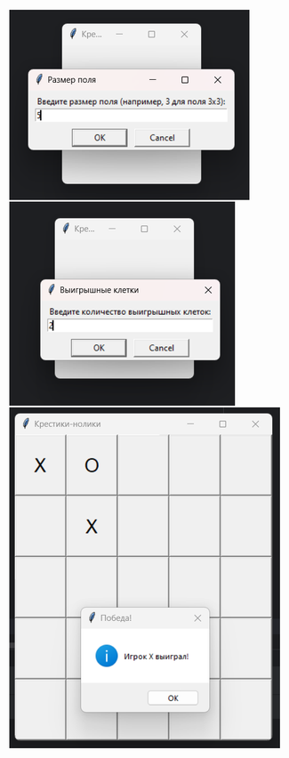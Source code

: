 ![Меню](https://github.com/krafenn/Software_Engineering/blob/Project/Project/pic/1.png)
![Меню](https://github.com/krafenn/Software_Engineering/blob/Project/Project/pic/2.png)
![Меню](https://github.com/krafenn/Software_Engineering/blob/Project/Project/pic/3.png)
